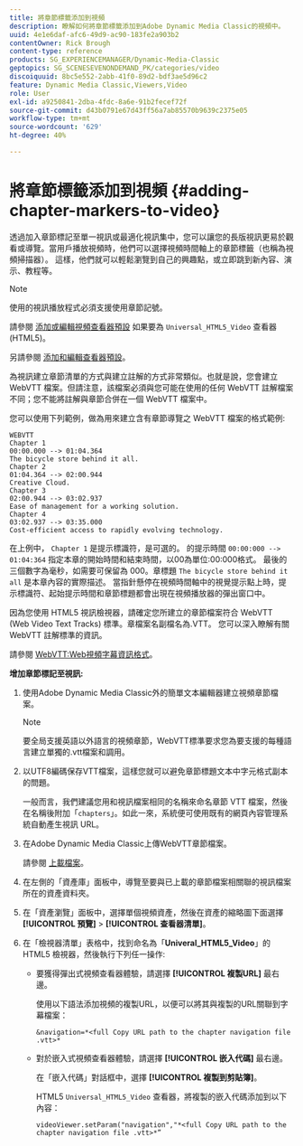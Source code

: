 ```yaml
---
title: 將章節標籤添加到視頻
description: 瞭解如何將章節標籤添加到Adobe Dynamic Media Classic的視頻中。
uuid: 4e1e6daf-afc6-49d9-ac90-183fe2a903b2
contentOwner: Rick Brough
content-type: reference
products: SG_EXPERIENCEMANAGER/Dynamic-Media-Classic
geptopics: SG_SCENESEVENONDEMAND_PK/categories/video
discoiquuid: 8bc5e552-2abb-41f0-89d2-bdf3ae5d96c2
feature: Dynamic Media Classic,Viewers,Video
role: User
exl-id: a9250841-2dba-4fdc-8a6e-91b2fecef72f
source-git-commit: d43b0791e67d43ff56a7ab85570b9639c2375e05
workflow-type: tm+mt
source-wordcount: '629'
ht-degree: 40%

---
```


# 將章節標籤添加到視頻 {#adding-chapter-markers-to-video}

透過加入章節標記至單一視訊或最適化視訊集中，您可以讓您的長版視訊更易於觀看或導覽。當用戶播放視頻時，他們可以選擇視頻時間軸上的章節標籤（也稱為視頻掃描器）。 這樣，他們就可以輕鬆瀏覽到自己的興趣點，或立即跳到新內容、演示、教程等。

>[!NOTE]
>
>使用的視訊播放程式必須支援使用章節記號。

請參閱 [添加或編輯視頻查看器預設](previewing-videos-video-viewer.md#adding_or_editing_a_video_viewer_preset) 如果要為 `Universal_HTML5_Video` 查看器(HTML5)。

另請參閱 [添加和編輯查看器預設](application-setup.md#adding_and_editing_viewer_presets)。

為視訊建立章節清單的方式與建立註解的方式非常類似。也就是說，您會建立 WebVTT 檔案。但請注意，該檔案必須與您可能在使用的任何 WebVTT 註解檔案不同；您不能將註解與章節合併在一個 WebVTT 檔案中。

您可以使用下列範例，做為用來建立含有章節導覽之 WebVTT 檔案的格式範例:

```as3
WEBVTT 
Chapter 1 
00:00.000 --> 01:04.364 
The bicycle store behind it all. 
Chapter 2 
01:04.364 --> 02:00.944 
Creative Cloud. 
Chapter 3 
02:00.944 --> 03:02.937 
Ease of management for a working solution. 
Chapter 4 
03:02.937 --> 03:35.000 
Cost-efficient access to rapidly evolving technology.
```

在上例中， `Chapter 1` 是提示標識符，是可選的。 的提示時間 `00:00:000 --> 01:04:364` 指定本章的開始時間和結束時間，以00為單位:00:000格式。 最後的三個數字為毫秒，如需要可保留為 000。章標題 `The bicycle store behind it all` 是本章內容的實際描述。 當指針懸停在視頻時間軸中的視覺提示點上時，提示標識符、起始提示時間和章節標題都會出現在視頻播放器的彈出窗口中。

因為您使用 HTML5 視訊檢視器，請確定您所建立的章節檔案符合 WebVTT (Web Video Text Tracks) 標準。章檔案名副檔名為.VTT。 您可以深入瞭解有關 WebVTT 註解標準的資訊。

請參閱 [WebVTT:Web視頻字幕資訊格式](https://w3c.github.io/webvtt/)。

**增加章節標記至視訊:**

1. 使用Adobe Dynamic Media Classic外的簡單文本編輯器建立視頻章節檔案。

   >[!NOTE]
   >
   >要全局支援英語以外語言的視頻章節，WebVTT標準要求您為要支援的每種語言建立單獨的.vtt檔案和調用。

1. 以UTF8編碼保存VTT檔案，這樣您就可以避免章節標題文本中字元格式副本的問題。

   一般而言，我們建議您用和視訊檔案相同的名稱來命名章節 VTT 檔案，然後在名稱後附加「`chapters`」。如此一來，系統便可使用既有的網頁內容管理系統自動產生視訊 URL。

1. 在Adobe Dynamic Media Classic上傳WebVTT章節檔案。

   請參閱 [上載檔案](uploading-files.md#uploading_files)。

1. 在左側的「資產庫」面板中，導覽至要與已上載的章節檔案相關聯的視訊檔案所在的資產資料夾。
1. 在「資產瀏覽」面板中，選擇單個視頻資產，然後在資產的縮略圖下面選擇 **[!UICONTROL 預覽]** > **[!UICONTROL 查看器清單]**。
1. 在「檢視器清單」表格中，找到命名為「**Univeral_HTML5_Video**」的 HTML5 檢視器，然後執行下列任一操作:

   * 要獲得彈出式視頻查看器體驗，請選擇 **[!UICONTROL 複製URL]** 最右邊。

      使用以下語法添加視頻的複製URL，以便可以將其與複製的URL關聯到字幕檔案：

      `&navigation=*<full Copy URL path to the chapter navigation file .vtt>*`

   * 對於嵌入式視頻查看器體驗，請選擇 **[!UICONTROL 嵌入代碼]** 最右邊。

      在「嵌入代碼」對話框中，選擇 **[!UICONTROL 複製到剪貼簿]**。

      HTML5 `Universal_HTML5_Video` 查看器，將複製的嵌入代碼添加到以下內容：

      `videoViewer.setParam("navigation","*<full Copy URL path to the chapter navigation file .vtt>*”`
